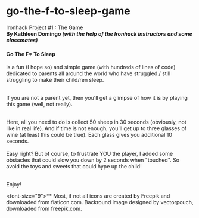 # go-the-f-to-sleep-game
Ironhack Project #1 : The Game<br>
<b>By Kathleen Domingo <i>(with the help of the Ironhack instructors and some classmates)</i></b>

<h4>Go The F* To Sleep</h4> is a fun (I hope so) and simple game (with hundreds of lines of code)
dedicated to parents all around the world who have struggled / still struggling to make their child/ren sleep.<br><br>

If you are not a parent yet, then you'll get a glimpse of how it is by playing this game (well, not really).<br><br>

Here, all you need to do is collect 50 sheep in 30 seconds (obviously, not like in real life). And if time is not enough, you'll get up to three glasses of wine (at least this could be true).
Each glass gives you additional 10 seconds. <br><br>
Easy right? But of course, to frustrate YOU the player, I added some obstacles that
could slow you down by 2 seconds when "touched". So avoid the toys and sweets that could hype up the child!<br><br>

Enjoy!

<font-size="9">**  Most, if not all icons are created by Freepik and downloaded from flaticon.com. Backround image designed by vectorpouch, downloaded from freepik.com.</font>
